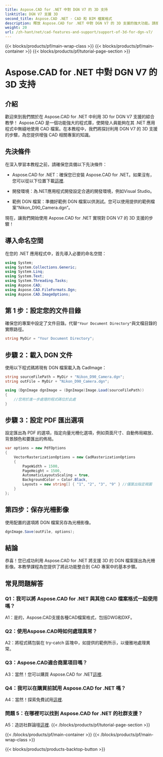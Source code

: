 ```yaml
---
title: Aspose.CAD for .NET 中對 DGN V7 的 3D 支持
linktitle: DGN V7 支援 3D
second_title: Aspose.CAD .NET - CAD 和 BIM 檔案格式
description: 釋放 Aspose.CAD for .NET 中對 DGN V7 的 3D 支援的強大功能。請按照我們的逐步教學進行操作。
weight: 20
url: /zh-hant/net/cad-features-and-support/support-of-3d-for-dgn-v7/
---
```


{{< blocks/products/pf/main-wrap-class >}}
{{< blocks/products/pf/main-container >}}
{{< blocks/products/pf/tutorial-page-section >}}

# Aspose.CAD for .NET 中對 DGN V7 的 3D 支持

## 介紹

歡迎來到我們關於在 Aspose.CAD for .NET 中利用 3D for DGN V7 支援的綜合教學！ Aspose.CAD 是一個功能強大的程式庫，使開發人員能夠在其 .NET 應用程式中無縫地使用 CAD 檔案。在本教程中，我們將探討利用 DGN V7 的 3D 支援的步驟，為您提供增強 CAD 相關專案的知識。

## 先決條件

在深入學習本教程之前，請確保您具備以下先決條件：

-  Aspose.CAD for .NET：確保您已安裝 Aspose.CAD for .NET。如果沒有，您可以從以下位置下載[這裡](https://releases.aspose.com/cad/net/).

- 開發環境：為.NET應用程式開發設定合適的開發環境，例如Visual Studio。

- 範例 DGN 檔案：準備好範例 DGN 檔案以供測試。您可以使用提供的範例檔案“Nikon_D90_Camera.dgn”。

現在，讓我們開始使用 Aspose.CAD for .NET 實現對 DGN V7 的 3D 支援的步驟！

## 導入命名空間

在您的 .NET 應用程式中，首先導入必要的命名空間：

```csharp
using System;
using System.Collections.Generic;
using System.Linq;
using System.Text;
using System.Threading.Tasks;
using Aspose.CAD;
using Aspose.CAD.FileFormats.Dgn;
using Aspose.CAD.ImageOptions;
```

## 第 1 步：設定您的文件目錄

確保您的專案中設定了文件目錄。代替`"Your Document Directory"`與文檔目錄的實際路徑。

```csharp
string MyDir = "Your Document Directory";
```

## 步驟 2：載入 DGN 文件

使用以下程式碼將現有 DGN 檔案載入為 CadImage：

```csharp
string sourceFilePath = MyDir + "Nikon_D90_Camera.dgn";
string outFile = MyDir + "Nikon_D90_Camera.dgn";

using (DgnImage dgnImage = (DgnImage)Image.Load(sourceFilePath))
{
    //您用於進一步處理的程式碼位於此處
}
```

## 步驟 3：設定 PDF 匯出選項

設定匯出為 PDF 的選項，指定向量光柵化選項，例如頁面尺寸、自動佈局縮放、背景顏色和要匯出的佈局。

```csharp
var options = new PdfOptions
{
    VectorRasterizationOptions = new CadRasterizationOptions
    {
        PageWidth = 1500,
        PageHeight = 1500,
        AutomaticLayoutsScaling = true,
        BackgroundColor = Color.Black,
        Layouts = new string[] { "1", "2", "3", "9" } //僅匯出指定視圖
    }
};
```

## 第四步：保存光柵影像

使用配置的選項將 DGN 檔案另存為光柵影像。

```csharp
dgnImage.Save(outFile, options);
```

## 結論

恭喜！您已成功利用 Aspose.CAD for .NET 將支援 3D 的 DGN 檔案匯出為光柵影像。本教學課程為您提供了將此功能整合到 CAD 專案中的基本步驟。

## 常見問題解答

### Q1：我可以將 Aspose.CAD for .NET 與其他 CAD 檔案格式一起使用嗎？

A1：是的，Aspose.CAD支援各種CAD檔案格式，包括DWG和DXF。

### Q2：使用Aspose.CAD時如何處理異常？

A2：將程式碼包裝在 try-catch 區塊中，如提供的範例所示，以優雅地處理異常。

### Q3：Aspose.CAD適合商業項目嗎？

 A3：當然！您可以購買 Aspose.CAD for .NET[這裡](https://purchase.aspose.com/buy).

### Q4：我可以在購買前試用 Aspose.CAD for .NET 嗎？

A4：當然！探索免費試用[這裡](https://releases.aspose.com/).

### 問題 5：在哪裡可以找到 Aspose.CAD for .NET 的社群支援？

 A5：造訪社群論壇[這裡](https://forum.aspose.com/c/cad/19).
{{< /blocks/products/pf/tutorial-page-section >}}

{{< /blocks/products/pf/main-container >}}
{{< /blocks/products/pf/main-wrap-class >}}

{{< blocks/products/products-backtop-button >}}
